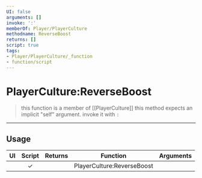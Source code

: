 ```yaml
---
UI: false
arguments: []
invoke: ':'
memberOf: Player/PlayerCulture
methodname: ReverseBoost
returns: []
script: true
tags:
- Player/PlayerCulture/_function
- function/script
---
```

# PlayerCulture:ReverseBoost
> this function is a member of [[PlayerCulture]]
> this method expects an implicit "self" argument. invoke it with `:`
-----
## Usage
|  UI | Script | Returns | Function | Arguments |
|:---:|:------:|-------:|:--------:|:---------|
| |✓||PlayerCulture:ReverseBoost||
